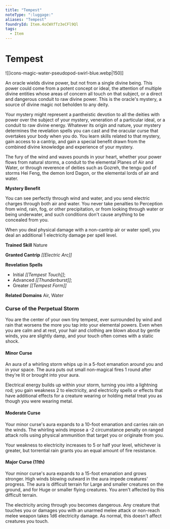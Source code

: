 ```yaml
---
title: "Tempest"
noteType: ":luggage:"
aliases: "Tempest"
foundryId: Item.4oCWXfTz3eCFl9Ql
tags:
  - Item
---
```


# Tempest
![[icons-magic-water-pseudopod-swirl-blue.webp|150]]

An oracle wields divine power, but not from a single divine being. This power could come from a potent concept or ideal, the attention of multiple divine entities whose areas of concern all touch on that subject, or a direct and dangerous conduit to raw divine power. This is the oracle's mystery, a source of divine magic not beholden to any deity.

Your mystery might represent a pantheistic devotion to all the deities with power over the subject of your mystery, veneration of a particular ideal, or a conduit to raw divine energy. Whatever its origin and nature, your mystery determines the revelation spells you can cast and the oracular curse that overtakes your body when you do. You learn skills related to that mystery, gain access to a cantrip, and gain a special benefit drawn from the combined divine knowledge and experience of your mystery.

The fury of the wind and waves pounds in your heart, whether your power flows from natural storms, a conduit to the elemental Planes of Air and Water, or through reverence of deities such as Gozreh, the tengu god of storms Hei Feng, the demon lord Dagon, or the elemental lords of air and water.

**Mystery Benefit**

You can see perfectly through wind and water, and you send electric charges through both air and water. You never take penalties to Perception from wind, rain, fog, or other precipitation, or from looking through water or being underwater, and such conditions don't cause anything to be concealed from you.

When you deal physical damage with a non-cantrip air or water spell, you deal an additional 1 electricity damage per spell level.

**Trained Skill** Nature

**Granted Cantrip** _[[Electric Arc]]_

**Revelation Spells**

*   Initial _[[Tempest Touch]]_;
*   Advanced _[[Thunderburst]]_;
*   Greater _[[Tempest Form]]_

**Related Domains** Air, Water

### Curse of the Perpetual Storm

You are the center of your own tiny tempest, ever surrounded by wind and rain that worsens the more you tap into your elemental powers. Even when you are calm and at rest, your hair and clothing are blown about by gentle winds, you are slightly damp, and your touch often comes with a static shock.

#### Minor Curse

An aura of a whirling storm whips up in a 5-foot emanation around you and in your space. The aura puts out small non-magical fires 1 round after they're lit or brought into your aura.

Electrical energy builds up within your storm, turning you into a lightning rod; you gain weakness 2 to electricity, and electricity spells or effects that have additional effects for a creature wearing or holding metal treat you as though you were wearing metal.

#### Moderate Curse

Your minor curse's aura expands to a 10-foot emanation and carries rain on the winds. The whirling winds impose a -2 circumstance penalty on ranged attack rolls using physical ammunition that target you or originate from you.

Your weakness to electricity increases to 5 or half your level, whichever is greater, but torrential rain grants you an equal amount of fire resistance.

#### Major Curse (11th)

Your minor curse's aura expands to a 15-foot emanation and grows stronger. High winds blowing outward in the aura impede creatures' progress. The aura is difficult terrain for Large and smaller creatures on the ground, and for Huge or smaller flying creatures. You aren't affected by this difficult terrain.

The electricity arcing through you becomes dangerous. Any creature that touches you or damages you with an unarmed melee attack or non-reach melee weapon takes 1d6 electricity damage. As normal, this doesn't affect creatures you touch.
